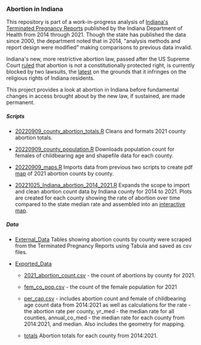### Abortion in Indiana

This repository is part of a work-in-progress analysis of [Indiana's Terminated Pregnancy Reports](https://www.in.gov/health/vital-records/vital-statistics/terminated-pregnancy-reports/) published by the Indiana Department of Health from 2014 through 2021. Though the state has published the data since 2000, the department noted that in 2014, "analysis methods and report design were modified" making comparisons to previous data invalid.

Indiana's new, more restrictive abortion law, passed after the US Supreme Court [ruled](https://www.google.com/url?sa=t&rct=j&q=&esrc=s&source=web&cd=&ved=2ahUKEwjC2rLI4on9AhUplGoFHQGUDUcQFnoECBQQAQ&url=https%3A%2F%2Fwww.supremecourt.gov%2Fopinions%2F21pdf%2F19-1392_6j37.pdf&usg=AOvVaw2eN_ZX02uv5jsaXq-Ghf-r) that abortion is not a constitutionally protected right, is currently blocked by two lawsuits, the [latest](https://www.reuters.com/legal/judge-blocks-indiana-abortion-ban-religious-freedom-grounds-2022-12-03/) on the grounds that it infringes on the religious rights of Indiana residents.

This project provides a look at abortion in Indiana before fundamental changes in access brought about by the new law, if sustained, are made permanent.

##### Scripts

* [20220909_county_abortion_totals.R](https://github.com/tedschurter/indiana_abortion/blob/main/Scripts/20220909_county_abortion_totals.R) Cleans and formats 2021 county abortion totals. 

* [20220909_county_population.R](https://github.com/tedschurter/indiana_abortion/blob/main/Scripts/20220909_county_population.R) Downloads population count for females of childbearing age and shapefile data for each county. 

* [20220909_maps.R](https://github.com/tedschurter/indiana_abortion/blob/main/Scripts/20220909_maps.R) Imports data from previous two scripts to create pdf [map](https://github.com/tedschurter/indiana_abortion/blob/main/Plots/20221027_maps_01.pdf) of 2021 abortion counts by county. 

* [20221025_Indiana_abortion_2014_2021.R](https://github.com/tedschurter/indiana_abortion/blob/main/Scripts/20221025_Indiana_abortion_2014_2021.R) Expands the scope to import and clean abortion count data by Indiana county for 2014 to 2021. Plots are created for each county showing the rate of abortion over time compared to the state median rate and assembled into an [interactive map](https://tedschurter.github.io/indiana_abortion/). 

##### Data

* [External_Data](https://github.com/tedschurter/indiana_abortion/tree/main/External%20Data) Tables showing abortion counts by county were scraped from the Terminated Pregnancy Reports using Tabula and saved as csv files. 

* [Exported_Data](https://github.com/tedschurter/indiana_abortion/tree/main/Exported_Data) 

  * [2021_abortion_count.csv](https://github.com/tedschurter/indiana_abortion/blob/main/Exported_Data/2021_abortion_count.csv) - the count of abortions by county for 2021.

  * [fem_co_pop.csv](https://github.com/tedschurter/indiana_abortion/blob/main/Exported_Data/fem_co_pop.csv) - the count of the female population for 2021

  * [per_cap.csv](https://github.com/tedschurter/indiana_abortion/blob/main/Exported_Data/per_cap.csv) - includes abortion count and female of childbearing age count data from 2014:2021 as well as calculations for the rate - the abortion rate per county, yr_med - the median rate for all counties, annual_co_med - the median rate for each county from 2014:2021, and median. Also includes the geometry for mapping.

  * [totals](https://github.com/tedschurter/indiana_abortion/blob/main/Exported_Data/totals.csv) Abortion totals for each county from 2014:2021.

 

 
